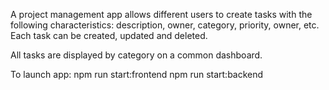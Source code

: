 A project management app allows different users to create tasks with the following characteristics: 
description, owner, category, priority, owner, etc.
Each task can be created, updated and deleted. 

All tasks are displayed by category on a common dashboard. 



To launch app: npm run start:frontend 
               npm run start:backend 




